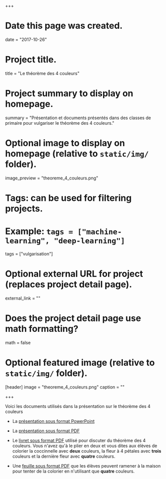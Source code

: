 +++
# Date this page was created.
date = "2017-10-26"

# Project title.
title = "Le théorème des 4 couleurs"

# Project summary to display on homepage.
summary = "Présentation et documents présentés dans des classes de primaire pour vulgariser le théorème des 4 couleurs."

# Optional image to display on homepage (relative to `static/img/` folder).
image_preview = "theoreme_4_couleurs.png"

# Tags: can be used for filtering projects.
# Example: `tags = ["machine-learning", "deep-learning"]`
tags = ["vulgarisation"]

# Optional external URL for project (replaces project detail page).
external_link = ""

# Does the project detail page use math formatting?
math = false

# Optional featured image (relative to `static/img/` folder).
[header]
image = "theoreme_4_couleurs.png"
caption = ""

+++

Voici les documents utilisés dans la présentation sur le théorème des 4 couleurs

- La [présentation sous format PowerPoint](/ppt/theoreme_4_couleurs.pptx)

- La [présentation sous format PDF](/pdf/theoreme_4_couleurs_presentation.pdf)

- Le [livret sous format PDF](/pdf/theoreme_4_couleurs_livret.pdf) utilisé pour discuter du théorème des 4 couleurs. Vous n'avez qu'à le plier en deux et vous dites aux élèves de colorier la coccinnelle avec **deux** couleurs, la fleur à 4 pétales avec **trois** couleurs et la dernière fleur avec **quatre** couleurs.

- Une [feuille sous format PDF](/pdf/theoreme_4_couleurs_dessins_maison.pdf) que les élèves peuvent ramener à la maison pour tenter de la colorier en n'utilisant que **quatre** couleurs.